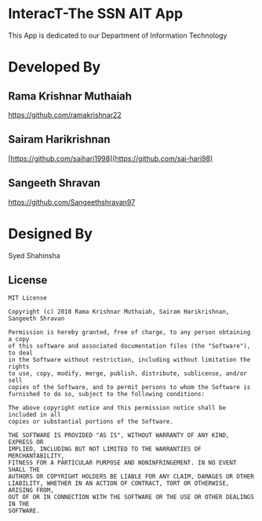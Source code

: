 # InteracT-The SSN AIT App
This App is dedicated to our Department of Information Technology

# Developed By
## Rama Krishnar Muthaiah
https://github.com/ramakrishnar22
## Sairam Harikrishnan
[https://github.com/saihari1998](https://github.com/sai-hari98)
## Sangeeth Shravan
https://github.com/Sangeethshravan97

# Designed By
Syed Shahinsha

## License
```
MIT License

Copyright (c) 2018 Rama Krishnar Muthaiah, Sairam Harikrishnan, Sangeeth Shravan

Permission is hereby granted, free of charge, to any person obtaining a copy
of this software and associated documentation files (the "Software"), to deal
in the Software without restriction, including without limitation the rights
to use, copy, modify, merge, publish, distribute, sublicense, and/or sell
copies of the Software, and to permit persons to whom the Software is
furnished to do so, subject to the following conditions:

The above copyright notice and this permission notice shall be included in all
copies or substantial portions of the Software.

THE SOFTWARE IS PROVIDED "AS IS", WITHOUT WARRANTY OF ANY KIND, EXPRESS OR
IMPLIED, INCLUDING BUT NOT LIMITED TO THE WARRANTIES OF MERCHANTABILITY,
FITNESS FOR A PARTICULAR PURPOSE AND NONINFRINGEMENT. IN NO EVENT SHALL THE
AUTHORS OR COPYRIGHT HOLDERS BE LIABLE FOR ANY CLAIM, DAMAGES OR OTHER
LIABILITY, WHETHER IN AN ACTION OF CONTRACT, TORT OR OTHERWISE, ARISING FROM,
OUT OF OR IN CONNECTION WITH THE SOFTWARE OR THE USE OR OTHER DEALINGS IN THE
SOFTWARE.
